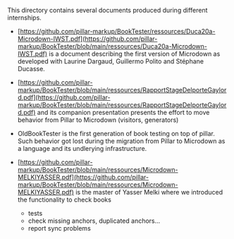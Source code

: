 This directory contains several documents produced during different internships. 

- [https://github.com/pillar-markup/BookTester/ressources/Duca20a-Microdown-IWST.pdf](https://github.com/pillar-markup/BookTester/blob/main/ressources/Duca20a-Microdown-IWST.pdf) is a document describing the first version of Microdown as developed with Laurine Dargaud, Guillermo Polito and Stéphane Ducasse. 

- [https://github.com/pillar-markup/BookTester/blob/main/ressources/RapportStageDelporteGaylord.pdf](https://github.com/pillar-markup/BookTester/blob/main/ressources/RapportStageDelporteGaylord.pdf)  and its companion presentation presents the effort to move behavior from Pillar to Microdown (visitors, generators)

- OldBookTester is the first generation of book testing on top of pillar. Such behavior got lost during the migration from Pillar to Microdown as a language and its undlerying infrastructure. 

- [https://github.com/pillar-markup/BookTester/blob/main/ressources/Microdown-MELKIYASSER.pdf](https://github.com/pillar-markup/BookTester/blob/main/ressources/Microdown-MELKIYASSER.pdf) is the master of Yasser Melki where we introduced the functionality to check books
  - tests
  - check missing anchors, duplicated anchors...
  - report sync problems
